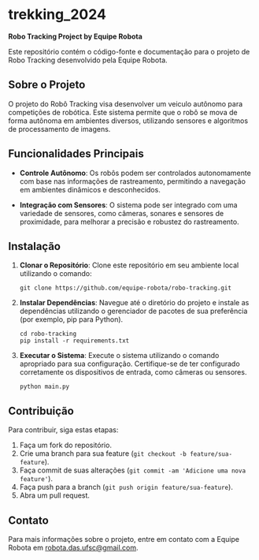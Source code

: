 # trekking_2024

**Robo Tracking Project by Equipe Robota**

Este repositório contém o código-fonte e documentação para o projeto de Robo Tracking desenvolvido pela Equipe Robota.

## Sobre o Projeto

O projeto do Robô Tracking visa desenvolver um veiculo autônomo para competições de robótica. Este sistema permite que o robô se mova de forma autônoma em ambientes diversos, utilizando sensores e algoritmos de processamento de imagens.

## Funcionalidades Principais

  
- **Controle Autônomo**: Os robôs podem ser controlados autonomamente com base nas informações de rastreamento, permitindo a navegação em ambientes dinâmicos e desconhecidos.

- **Integração com Sensores**: O sistema pode ser integrado com uma variedade de sensores, como câmeras, sonares e sensores de proximidade, para melhorar a precisão e robustez do rastreamento.

## Instalação

1. **Clonar o Repositório**: Clone este repositório em seu ambiente local utilizando o comando:
   ```
   git clone https://github.com/equipe-robota/robo-tracking.git
   ```

2. **Instalar Dependências**: Navegue até o diretório do projeto e instale as dependências utilizando o gerenciador de pacotes de sua preferência (por exemplo, pip para Python).
   ```
   cd robo-tracking
   pip install -r requirements.txt
   ```

3. **Executar o Sistema**: Execute o sistema utilizando o comando apropriado para sua configuração. Certifique-se de ter configurado corretamente os dispositivos de entrada, como câmeras ou sensores.
   ```
   python main.py
   ```

## Contribuição

Para contribuir, siga estas etapas:

1. Faça um fork do repositório.
2. Crie uma branch para sua feature (`git checkout -b feature/sua-feature`).
3. Faça commit de suas alterações (`git commit -am 'Adicione uma nova feature'`).
4. Faça push para a branch (`git push origin feature/sua-feature`).
5. Abra um pull request.

## Contato

Para mais informações sobre o projeto, entre em contato com a Equipe Robota em [robota.das.ufsc@gmail.com](mailto:robota.das.ufsc@gmail.com).
